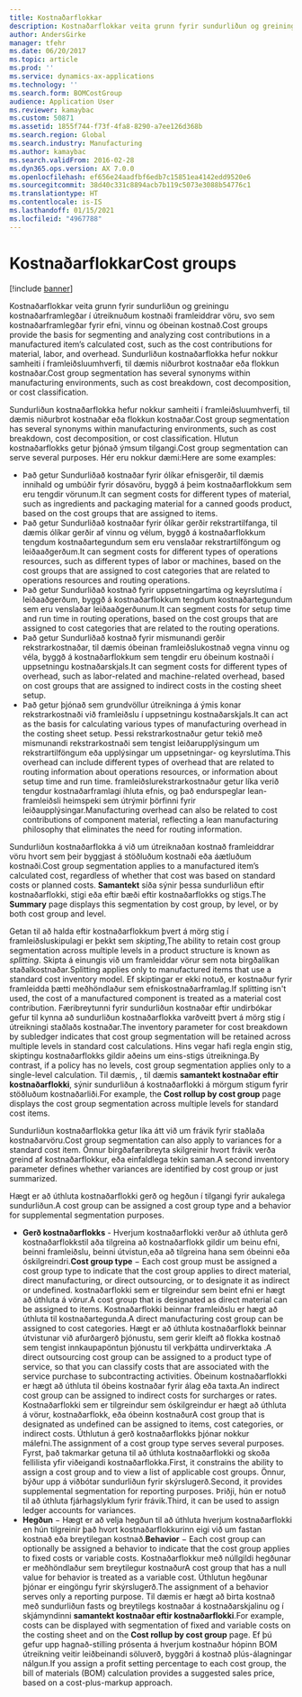 ```yaml
---
title: Kostnaðarflokkar
description: Kostnaðarflokkar veita grunn fyrir sundurliðun og greiningu kostnaðarframlegðar í útreiknuðum kostnaði framleiddrar vöru, svo sem kostnaðarframlegðar fyrir efni, vinnu og óbeinan kostnað. Sundurliðun kostnaðarflokka hefur nokkur samheiti í framleiðsluumhverfi, til dæmis niðurbrot kostnaðar eða flokkun kostnaðar.
author: AndersGirke
manager: tfehr
ms.date: 06/20/2017
ms.topic: article
ms.prod: ''
ms.service: dynamics-ax-applications
ms.technology: ''
ms.search.form: BOMCostGroup
audience: Application User
ms.reviewer: kamaybac
ms.custom: 50871
ms.assetid: 1855f744-f73f-4fa8-8290-a7ee126d368b
ms.search.region: Global
ms.search.industry: Manufacturing
ms.author: kamaybac
ms.search.validFrom: 2016-02-28
ms.dyn365.ops.version: AX 7.0.0
ms.openlocfilehash: ef656e24aadfbf6edb7c15851ea4142edd9520e6
ms.sourcegitcommit: 38d40c331c8894acb7b119c5073e3088b54776c1
ms.translationtype: HT
ms.contentlocale: is-IS
ms.lasthandoff: 01/15/2021
ms.locfileid: "4967788"
---
```

# <a name="cost-groups"></a><span data-ttu-id="29ba4-104">Kostnaðarflokkar</span><span class="sxs-lookup"><span data-stu-id="29ba4-104">Cost groups</span></span>

[!include [banner](../includes/banner.md)]

<span data-ttu-id="29ba4-105">Kostnaðarflokkar veita grunn fyrir sundurliðun og greiningu kostnaðarframlegðar í útreiknuðum kostnaði framleiddrar vöru, svo sem kostnaðarframlegðar fyrir efni, vinnu og óbeinan kostnað.</span><span class="sxs-lookup"><span data-stu-id="29ba4-105">Cost groups provide the basis for segmenting and analyzing cost contributions in a manufactured item’s calculated cost, such as the cost contributions for material, labor, and overhead.</span></span> <span data-ttu-id="29ba4-106">Sundurliðun kostnaðarflokka hefur nokkur samheiti í framleiðsluumhverfi, til dæmis niðurbrot kostnaðar eða flokkun kostnaðar.</span><span class="sxs-lookup"><span data-stu-id="29ba4-106">Cost group segmentation has several synonyms within manufacturing environments, such as cost breakdown, cost decomposition, or cost classification.</span></span> 

<span data-ttu-id="29ba4-107">Sundurliðun kostnaðarflokka hefur nokkur samheiti í framleiðsluumhverfi, til dæmis niðurbrot kostnaðar eða flokkun kostnaðar.</span><span class="sxs-lookup"><span data-stu-id="29ba4-107">Cost group segmentation has several synonyms within manufacturing environments, such as cost breakdown, cost decomposition, or cost classification.</span></span> <span data-ttu-id="29ba4-108">Hlutun kostnaðarflokks getur þjónað ýmsum tilgangi.</span><span class="sxs-lookup"><span data-stu-id="29ba4-108">Cost group segmentation can serve several purposes.</span></span> <span data-ttu-id="29ba4-109">Hér eru nokkur dæmi:</span><span class="sxs-lookup"><span data-stu-id="29ba4-109">Here are some examples:</span></span>

-   <span data-ttu-id="29ba4-110">Það getur Sundurliðað kostnaðar fyrir ólíkar efnisgerðir, til dæmis innihald og umbúðir fyrir dósavöru, byggð á þeim kostnaðarflokkum sem eru tengdir vörunum.</span><span class="sxs-lookup"><span data-stu-id="29ba4-110">It can segment costs for different types of material, such as ingredients and packaging material for a canned goods product, based on the cost groups that are assigned to items.</span></span>
-   <span data-ttu-id="29ba4-111">Það getur Sundurliðað kostnaðar fyrir ólíkar gerðir rekstrartilfanga, til dæmis ólíkar gerðir af vinnu og vélum, byggð á kostnaðarflokkum tengdum kostnaðartegundum sem eru venslaðar rekstrartilföngum og leiðaaðgerðum.</span><span class="sxs-lookup"><span data-stu-id="29ba4-111">It can segment costs for different types of operations resources, such as different types of labor or machines, based on the cost groups that are assigned to cost categories that are related to operations resources and routing operations.</span></span>
-   <span data-ttu-id="29ba4-112">Það getur Sundurliðað kostnað fyrir uppsetningartíma og keyrslutíma í leiðaaðgerðum, byggð á kostnaðarflokkum tengdum kostnaðartegundum sem eru venslaðar leiðaaðgerðunum.</span><span class="sxs-lookup"><span data-stu-id="29ba4-112">It can segment costs for setup time and run time in routing operations, based on the cost groups that are assigned to cost categories that are related to the routing operations.</span></span>
-   <span data-ttu-id="29ba4-113">Það getur Sundurliðað kostnað fyrir mismunandi gerðir rekstrarkostnaðar, til dæmis óbeinan framleiðslukostnað vegna vinnu og véla, byggð á kostnaðarflokkum sem tengdir eru óbeinum kostnaði í uppsetningu kostnaðarskjals.</span><span class="sxs-lookup"><span data-stu-id="29ba4-113">It can segment costs for different types of overhead, such as labor-related and machine-related overhead, based on cost groups that are assigned to indirect costs in the costing sheet setup.</span></span>
-   <span data-ttu-id="29ba4-114">Það getur þjónað sem grundvöllur útreikninga á ýmis konar rekstrarkostnaði við framleiðslu í uppsetningu kostnaðarskjals.</span><span class="sxs-lookup"><span data-stu-id="29ba4-114">It can act as the basis for calculating various types of manufacturing overhead in the costing sheet setup.</span></span> <span data-ttu-id="29ba4-115">Þessi rekstrarkostnaður getur tekið með mismunandi rekstrarkostnaði sem tengist leiðarupplýsingum um rekstrartilföngum eða upplýsingar um uppsetningar- og keyrslutíma.</span><span class="sxs-lookup"><span data-stu-id="29ba4-115">This overhead can include different types of overhead that are related to routing information about operations resources, or information about setup time and run time.</span></span> <span data-ttu-id="29ba4-116">framleiðslurekstrarkostnaður getur líka verið tengdur kostnaðarframlagi íhluta efnis, og það endurspeglar lean-framleiðsli heimspeki sem útrýmir þörfinni fyrir leiðaupplýsingar.</span><span class="sxs-lookup"><span data-stu-id="29ba4-116">Manufacturing overhead can also be related to cost contributions of component material, reflecting a lean manufacturing philosophy that eliminates the need for routing information.</span></span>

<span data-ttu-id="29ba4-117">Sundurliðun kostnaðarflokka á við um útreiknaðan kostnað framleiddrar vöru hvort sem þeir byggjast á stöðluðum kostnaði eða áætluðum kostnaði.</span><span class="sxs-lookup"><span data-stu-id="29ba4-117">Cost group segmentation applies to a manufactured item’s calculated cost, regardless of whether that cost was based on standard costs or planned costs.</span></span> <span data-ttu-id="29ba4-118">**Samantekt** síða sýnir þessa sundurliðun eftir kostnaðarflokki, stigi eða eftir bæði eftir kostnaðarflokks og stigs.</span><span class="sxs-lookup"><span data-stu-id="29ba4-118">The **Summary** page displays this segmentation by cost group, by level, or by both cost group and level.</span></span> 

<span data-ttu-id="29ba4-119">Getan til að halda eftir kostnaðarflokkum þvert á mörg stig í framleiðsluskipulagi er þekkt sem *skipting*,</span><span class="sxs-lookup"><span data-stu-id="29ba4-119">The ability to retain cost group segmentation across multiple levels in a product structure is known as *splitting*.</span></span> <span data-ttu-id="29ba4-120">Skipta á einungis við um framleiddar vörur sem nota birgðalíkan staðalkostnaðar.</span><span class="sxs-lookup"><span data-stu-id="29ba4-120">Splitting applies only to manufactured items that use a standard cost inventory model.</span></span> <span data-ttu-id="29ba4-121">Ef skiptingar er ekki notuð, er kostnaður fyrir framleidda þætti meðhöndlaður sem efniskostnaðarframlag.</span><span class="sxs-lookup"><span data-stu-id="29ba4-121">If splitting isn't used, the cost of a manufactured component is treated as a material cost contribution.</span></span> <span data-ttu-id="29ba4-122">Færibreytunni fyrir sundurliðun kostnaðar eftir undirbókar gefur til kynna að sundurliðun kostnaðarflokka varðveitt þvert á mörg stig í útreikningi staðlaðs kostnaðar.</span><span class="sxs-lookup"><span data-stu-id="29ba4-122">The inventory parameter for cost breakdown by subledger indicates that cost group segmentation will be retained across multiple levels in standard cost calculations.</span></span> <span data-ttu-id="29ba4-123">Hins vegar hafi regla engin stig, skiptingu kostnaðarflokks gildir aðeins um eins-stigs útreikninga.</span><span class="sxs-lookup"><span data-stu-id="29ba4-123">By contrast, if a policy has no levels, cost group segmentation applies only to a single-level calculation.</span></span> <span data-ttu-id="29ba4-124">Til dæmis, , til dæmis **samantekt kostnaðar eftir kostnaðarflokki**, sýnir sundurliðun á kostnaðarflokki á mörgum stigum fyrir stöðluðum kostnaðarliði.</span><span class="sxs-lookup"><span data-stu-id="29ba4-124">For example, the **Cost rollup by cost group** page displays the cost group segmentation across multiple levels for standard cost items.</span></span> 

<span data-ttu-id="29ba4-125">Sundurliðun kostnaðarflokka getur líka átt við um frávik fyrir staðlaða kostnaðarvöru.</span><span class="sxs-lookup"><span data-stu-id="29ba4-125">Cost group segmentation can also apply to variances for a standard cost item.</span></span> <span data-ttu-id="29ba4-126">Önnur birgðafæribreyta skilgreinir hvort frávik verða greind af kostnaðarflokkur, eða einfaldlega tekin saman.</span><span class="sxs-lookup"><span data-stu-id="29ba4-126">A second inventory parameter defines whether variances are identified by cost group or just summarized.</span></span> 

<span data-ttu-id="29ba4-127">Hægt er að úthluta kostnaðarflokki gerð og hegðun í tilgangi fyrir aukalega sundurliðun.</span><span class="sxs-lookup"><span data-stu-id="29ba4-127">A cost group can be assigned a cost group type and a behavior for supplemental segmentation purposes.</span></span>

-   <span data-ttu-id="29ba4-128">**Gerð kostnaðarflokks** - Hverjum kostnaðarflokki verður að úthluta gerð kostnaðarflokkstil aða tilgreina að kostnaðarflokk gildir um beinu efni, beinni framleiðslu, beinni útvistun,eða að tilgreina hana sem óbeinni eða óskilgreindri.</span><span class="sxs-lookup"><span data-stu-id="29ba4-128">**Cost group type** − Each cost group must be assigned a cost group type to indicate that the cost group applies to direct material, direct manufacturing, or direct outsourcing, or to designate it as indirect or undefined.</span></span> <span data-ttu-id="29ba4-129">kostnaðarflokki sem er tilgreindur sem beint efni er hægt að úthluta á vörur.</span><span class="sxs-lookup"><span data-stu-id="29ba4-129">A cost group that is designated as direct material can be assigned to items.</span></span> <span data-ttu-id="29ba4-130">Kostnaðarflokki beinnar framleiðslu er hægt að úthluta til kostnaðartegunda.</span><span class="sxs-lookup"><span data-stu-id="29ba4-130">A direct manufacturing cost group can be assigned to cost categories.</span></span> <span data-ttu-id="29ba4-131">Hægt er að úthluta kostnaðarflokk beinnar útvistunar við afurðargerð þjónustu, sem gerir kleift að flokka kostnað sem tengist innkaupapöntun þjónustu til verkþátta undirverktaka .</span><span class="sxs-lookup"><span data-stu-id="29ba4-131">A direct outsourcing cost group can be assigned to a product type of service, so that you can classify costs that are associated with the service purchase to subcontracting activities.</span></span> <span data-ttu-id="29ba4-132">Óbeinum kostnaðarflokki er hægt að úthluta til óbeins kostnaðar fyrir álag eða taxta.</span><span class="sxs-lookup"><span data-stu-id="29ba4-132">An indirect cost group can be assigned to indirect costs for surcharges or rates.</span></span> <span data-ttu-id="29ba4-133">Kostnaðarflokki sem er tilgreindur sem óskilgreindur er hægt að úthluta á vörur, kostnaðarflokk, eða óbeinn kostnaður</span><span class="sxs-lookup"><span data-stu-id="29ba4-133">A cost group that is designated as undefined can be assigned to items, cost categories, or indirect costs.</span></span> <span data-ttu-id="29ba4-134">Úthlutun á gerð kostnaðarflokks þjónar nokkur málefni.</span><span class="sxs-lookup"><span data-stu-id="29ba4-134">The assignment of a cost group type serves several purposes.</span></span> <span data-ttu-id="29ba4-135">Fyrst, það takmarkar getuna til að úthluta kostnaðarflokki og skoða fellilista yfir viðeigandi kostnaðarflokka.</span><span class="sxs-lookup"><span data-stu-id="29ba4-135">First, it constrains the ability to assign a cost group and to view a list of applicable cost groups.</span></span> <span data-ttu-id="29ba4-136">Önnur, býður upp á viðbótar sundurliðun fyrir skýrslugerð.</span><span class="sxs-lookup"><span data-stu-id="29ba4-136">Second, it provides supplemental segmentation for reporting purposes.</span></span> <span data-ttu-id="29ba4-137">Þriðji, hún er notuð til að úthluta fjárhagslyklum fyrir frávik.</span><span class="sxs-lookup"><span data-stu-id="29ba4-137">Third, it can be used to assign ledger accounts for variances.</span></span>
-   <span data-ttu-id="29ba4-138">**Hegðun** − Hægt er að velja hegðun til að úthluta hverjum kostnaðarflokki en hún tilgreinir það hvort kostnaðarflokkurinn eigi við um fastan kostnað eða breytilegan kostnað.</span><span class="sxs-lookup"><span data-stu-id="29ba4-138">**Behavior** − Each cost group can optionally be assigned a behavior to indicate that the cost group applies to fixed costs or variable costs.</span></span> <span data-ttu-id="29ba4-139">Kostnaðarflokkur með núllgildi hegðunar er meðhöndlaður sem breytilegur kostnaður</span><span class="sxs-lookup"><span data-stu-id="29ba4-139">A cost group that has a null value for behavior is treated as a variable cost.</span></span> <span data-ttu-id="29ba4-140">Úthlutun hegðunar þjónar er eingöngu fyrir skýrslugerð.</span><span class="sxs-lookup"><span data-stu-id="29ba4-140">The assignment of a behavior serves only a reporting purpose.</span></span> <span data-ttu-id="29ba4-141">Til dæmis er hægt að birta kostnað með sundurliðun fasts og breytilegs kostnaðar á kostnaðarskjalinu og í skjámyndinni **samantekt kostnaðar eftir kostnaðarflokki**.</span><span class="sxs-lookup"><span data-stu-id="29ba4-141">For example, costs can be displayed with segmentation of fixed and variable costs on the costing sheet and on the **Cost rollup by cost group** page.</span></span> <span data-ttu-id="29ba4-142">Ef þú gefur upp hagnað-stilling prósenta á hverjum kostnaður hópinn BOM útreikning veitir leiðbeinandi söluverð, byggðri á kostnað plús-álagningar nálgun.</span><span class="sxs-lookup"><span data-stu-id="29ba4-142">If you assign a profit setting percentage to each cost group, the bill of materials (BOM) calculation provides a suggested sales price, based on a cost-plus-markup approach.</span></span>




